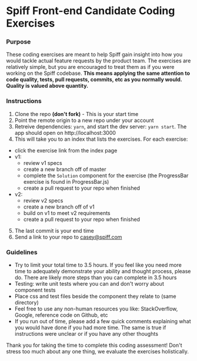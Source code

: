 # Spiff Front-end Candidate Coding Exercises

### Purpose
These coding exercises are meant to help Spiff gain insight into how you would tackle actual feature requests by the product team. The exercises are relatively simple, but you are encouraged to treat them as if you were working on the Spiff codebase. **This means applying the same attention to code quality, tests, pull requests, commits, etc as you normally would. Quality is valued above quantity.**

### Instructions
1. Clone the repo **(don't fork)** - This is your start time
2. Point the remote origin to a new repo under your account 
3. Retreive dependencies: `yarn`, and start the dev server: `yarn start`. The app should open on http://localhost:3000
4. This will take you to an index that lists the exercises. For each exercise:
  - click the exercise link from the index page
  - v1:
    - review v1 specs
    - create a new branch off of master
    - complete the `Solution` component for the exercise (the ProgressBar exercise is found in ProgressBar.js)
    - create a pull request to your repo when finished
  - v2:
    - review v2 specs
    - create a new branch off of v1
    - build on v1 to meet v2 requirements
    - create a pull request to your repo when finished
5. The last commit is your end time
6. Send a link to your repo to casey@spiff.com

### Guidelines

- Try to limit your total time to 3.5 hours. If you feel like you need more time to adequately demonstrate your ability and thought process, please do. There are likely more steps than you can complete in 3.5 hours
- Testing: write unit tests where you can and don't worry about component tests
- Place css and test files beside the component they relate to (same directory)
- Feel free to use any non-human resources you like: StackOverflow, Google, reference code on Github, etc
- If you run out of time, please add a few quick comments explaining what you would have done if you had more time. The same is true if instructions were unclear or if you have any other thoughts

Thank you for taking the time to complete this coding assessment! Don't stress too much about any one thing, we evaluate the exercises holistically.
